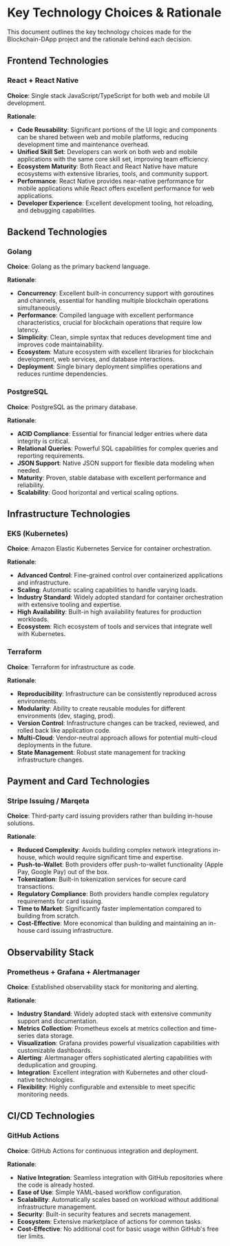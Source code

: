 # Key Technology Choices & Rationale

This document outlines the key technology choices made for the Blockchain-DApp project and the rationale behind each decision.

## Frontend Technologies

### React + React Native
**Choice**: Single stack JavaScript/TypeScript for both web and mobile UI development.

**Rationale**:
- **Code Reusability**: Significant portions of the UI logic and components can be shared between web and mobile platforms, reducing development time and maintenance overhead.
- **Unified Skill Set**: Developers can work on both web and mobile applications with the same core skill set, improving team efficiency.
- **Ecosystem Maturity**: Both React and React Native have mature ecosystems with extensive libraries, tools, and community support.
- **Performance**: React Native provides near-native performance for mobile applications while React offers excellent performance for web applications.
- **Developer Experience**: Excellent development tooling, hot reloading, and debugging capabilities.

## Backend Technologies

### Golang
**Choice**: Golang as the primary backend language.

**Rationale**:
- **Concurrency**: Excellent built-in concurrency support with goroutines and channels, essential for handling multiple blockchain operations simultaneously.
- **Performance**: Compiled language with excellent performance characteristics, crucial for blockchain operations that require low latency.
- **Simplicity**: Clean, simple syntax that reduces development time and improves code maintainability.
- **Ecosystem**: Mature ecosystem with excellent libraries for blockchain development, web services, and database interactions.
- **Deployment**: Single binary deployment simplifies operations and reduces runtime dependencies.

### PostgreSQL
**Choice**: PostgreSQL as the primary database.

**Rationale**:
- **ACID Compliance**: Essential for financial ledger entries where data integrity is critical.
- **Relational Queries**: Powerful SQL capabilities for complex queries and reporting requirements.
- **JSON Support**: Native JSON support for flexible data modeling when needed.
- **Maturity**: Proven, stable database with excellent performance and reliability.
- **Scalability**: Good horizontal and vertical scaling options.

## Infrastructure Technologies

### EKS (Kubernetes)
**Choice**: Amazon Elastic Kubernetes Service for container orchestration.

**Rationale**:
- **Advanced Control**: Fine-grained control over containerized applications and infrastructure.
- **Scaling**: Automatic scaling capabilities to handle varying loads.
- **Industry Standard**: Widely adopted standard for container orchestration with extensive tooling and expertise.
- **High Availability**: Built-in high availability features for production workloads.
- **Ecosystem**: Rich ecosystem of tools and services that integrate well with Kubernetes.

### Terraform
**Choice**: Terraform for infrastructure as code.

**Rationale**:
- **Reproducibility**: Infrastructure can be consistently reproduced across environments.
- **Modularity**: Ability to create reusable modules for different environments (dev, staging, prod).
- **Version Control**: Infrastructure changes can be tracked, reviewed, and rolled back like application code.
- **Multi-Cloud**: Vendor-neutral approach allows for potential multi-cloud deployments in the future.
- **State Management**: Robust state management for tracking infrastructure changes.

## Payment and Card Technologies

### Stripe Issuing / Marqeta
**Choice**: Third-party card issuing providers rather than building in-house solutions.

**Rationale**:
- **Reduced Complexity**: Avoids building complex network integrations in-house, which would require significant time and expertise.
- **Push-to-Wallet**: Both providers offer push-to-wallet functionality (Apple Pay, Google Pay) out of the box.
- **Tokenization**: Built-in tokenization services for secure card transactions.
- **Regulatory Compliance**: Both providers handle complex regulatory requirements for card issuing.
- **Time to Market**: Significantly faster implementation compared to building from scratch.
- **Cost-Effective**: More economical than building and maintaining an in-house card issuing infrastructure.

## Observability Stack

### Prometheus + Grafana + Alertmanager
**Choice**: Established observability stack for monitoring and alerting.

**Rationale**:
- **Industry Standard**: Widely adopted stack with extensive community support and documentation.
- **Metrics Collection**: Prometheus excels at metrics collection and time-series data storage.
- **Visualization**: Grafana provides powerful visualization capabilities with customizable dashboards.
- **Alerting**: Alertmanager offers sophisticated alerting capabilities with deduplication and grouping.
- **Integration**: Excellent integration with Kubernetes and other cloud-native technologies.
- **Flexibility**: Highly configurable and extensible to meet specific monitoring needs.

## CI/CD Technologies

### GitHub Actions
**Choice**: GitHub Actions for continuous integration and deployment.

**Rationale**:
- **Native Integration**: Seamless integration with GitHub repositories where the code is already hosted.
- **Ease of Use**: Simple YAML-based workflow configuration.
- **Scalability**: Automatically scales based on workload without additional infrastructure management.
- **Security**: Built-in security features and secrets management.
- **Ecosystem**: Extensive marketplace of actions for common tasks.
- **Cost-Effective**: No additional cost for basic usage within GitHub's free tier limits.